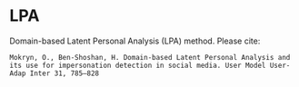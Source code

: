 # LPA
Domain-based Latent Personal Analysis (LPA) method.
Please cite: 
```
Mokryn, O., Ben-Shoshan, H. Domain-based Latent Personal Analysis and its use for impersonation detection in social media. User Model User-Adap Inter 31, 785–828 
```
